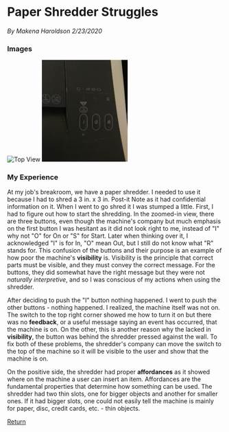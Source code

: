 
# Paper Shredder Struggles 
*By Makena Haroldson*
*2/23/2020*

### Images

<img src="../assets/Shredder.png" alt="Top View" width="400"/>

<img src="../assets/Shredder_zoom.jpg" alt="Up Cloose View" width="200"/>

### My Experience

At my job's breakroom, we have a paper shredder. I needed to use it because I had to shred a 3 in. x 3 in. Post-it Note as it had confidential information on it. When I went to go shred it I was stumped a little. First, I had to figure out how to start the shredding. In the zoomed-in view, there are three buttons, even though the machine's company but much emphasis on the first button I was hesitant as it did not look right to me, instead of "I" why not "O" for On or "S" for Start. Later when thinking over it, I acknowledged "I" is for In, "O" mean Out, but I still do not know what "R" stands for. This confusion of the buttons and their purpose is an example of how poor the machine's **visibility** is. Visibility is the principle that correct parts must be visible, and they must convey the correct message. For the buttons, they did somewhat have the right message but they were not *naturally interpretive*, and so I was conscious of my actions when using the shredder.

After deciding to push the "I" button nothing happened. I went to push the other buttons - nothing happened. I realized, the machine itself was not on. The switch to the top right corner showed me how to turn it on but there was no **feedback**, or a useful message saying an event has occurred, that the machine is on. On the other, this is another reason why the lacked in **visibility**, the button was behind the shredder pressed against the wall. To fix both of these problems, the shredder's company can move the switch to the top of the machine so it will be visible to the user and show that the machine is on.

On the positive side, the shredder had proper **affordances** as it showed where on the machine a user can insert an item. Affordances are the fundamental properties that determine how something can be used. The shredder had two thin slots, one for bigger objects and another for smaller ones. If it had bigger slots, one could not easily tell the machine is mainly for paper, disc, credit cards, etc. - thin objects.

[Return](../)